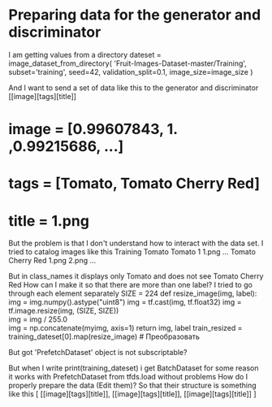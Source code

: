 
# Preparing data for the generator and discriminator

I am getting values from a directory
dateset = image_dataset_from_directory(
                            'Fruit-Images-Dataset-master/Training',
                            subset='training',
                            seed=42,
                            validation_split=0.1,
                            image_size=image_size
)

And I want to send a set of data like this to the generator and discriminator
   [[image][tags][title]] 
   # image = [0.99607843, 1.         ,0.99215686, ...] 
   # tags = [Tomato, Tomato Cherry Red]
   # title = 1.png

But the problem is that I don't understand how to interact with the data set.
I tried to catalog images like this
 Training
   Tomato
      Tomato 1
        1.png
          ...
       Tomato Cherry Red
         1.png
         2.png
            ...

But in class_names it displays only Tomato and does not see Tomato Cherry Red
How can I make it so that there are more than one label?
I tried to go through each element separately
SIZE = 224
def resize_image(img, label):
  img = img.numpy().astype("uint8")
  img = tf.cast(img, tf.float32)
  img = tf.image.resize(img, (SIZE, SIZE))  
  img = img / 255.0  
  img = np.concatenate(myimg, axis=1) 
  return img, label
train_resized = training_dateset[0].map(resize_image) # Преобразовать

But got
 'PrefetchDataset' object is not subscriptable?

But when I write print(training_dateset) i get BatchDataset
for some reason it works with PrefetchDataset from tfds.load without problems
How do I properly prepare the data (Edit them)? So that their structure is something like this
  [
    [[image][tags][title]],
    [[image][tags][title]],
    [[image][tags][title]]
  ] 


        